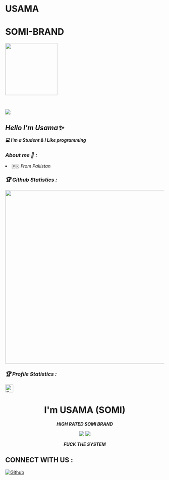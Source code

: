 # USAMA
# SOMI-BRAND
<p align="center"><a href="https://github.com/SOMI-BRAND">

<img height="165" src="https://github-readme-stats.vercel.app/api?username=SOMI-BRAND&show_icons=true&include_all_commits=true&theme=react&cache_seconds=3200&hide_border=true" /></a>

&nbsp;&nbsp;&nbsp;

<a href="https://github.com/SOMI-BRAND"><img src="https://github-readme-stats.vercel.app/api/top-langs/?username=SOMI-BRAND&layout=compact&theme=react&hide_border=true" />

</a></p>

<h2><b><i>Hello I'm Usama✨</i></b></h2>

<b><i>💻 I'm a Student & I Like programming</i></b>

<h3><b><i> About me 🧠 :</i></b></h3>

<li> 🇵🇰 <i> From Pakistan  </i></li>

<h3><b><i>🏆 Github Statistics :</i></b></h3>

<a href="https://github.com/SOMI-BRAND"><img width=550 src="https://github-profile-trophy.vercel.app/?username=SOMI-BRAND&theme=dracula&no-frame=true&title=Followers,Stars,Commit,Repository,Issues"/></a>

<h3><b><i>🏆 Profile Statistics :</i></b></h3>

<a href="https://github.com/SOMI-BRAND"><img height="25" title="Counter" src="https://komarev.com/ghpvc/?username=SOMI-BRAND&color=blueviolet&style=flat-square"></a>
<h1 align="center"> I'm USAMA (SOMI)</h1>
<p align="center">
     <i> <b> HIGH RATED </b> </i>
     <i> <b> SOMI BRAND </b> </i>
</p>

<p align="center">
<img src="https://1.bp.blogspot.com/-gIpMNlv2VFc/YJXIvfonyHI/AAAAAAAAAYI/u8u9qmxEkEAqK4wwJltIqamQOQZsocngwCLcBGAsYHQ/s1280/20210508_035826.jpg">
<img src="https://1.bp.blogspot.com/-gIpMNlv2VFc/YJXIvfonyHI/AAAAAAAAAYI/u8u9qmxEkEAqK4wwJltIqamQOQZsocngwCLcBGAsYHQ/s1280/20210508_035826.jpg">
</p>
<p align="center">
<i> <b> FUCK THE SYSTEM </b> </i>
</p>


## CONNECT WITH US :


<a href="https://github.com/SOMI-BRAND"><img title="Github" src="https://img.shields.io/badge/SOMI-BRAND-brightgreen?style=for-the-badge&logo=github"></a>

